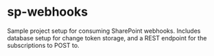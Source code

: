 # sp-webhooks
Sample project setup for consuming SharePoint webhooks. Includes database setup for change token storage, and a REST endpoint for the subscriptions to POST to.

